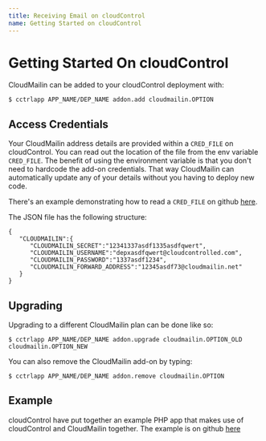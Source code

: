 ```yaml
---
title: Receiving Email on cloudControl
name: Getting Started on cloudControl
---
```


# Getting Started On cloudControl

CloudMailin can be added to your cloudControl deployment with:

    $ cctrlapp APP_NAME/DEP_NAME addon.add cloudmailin.OPTION

## Access Credentials

Your CloudMailin address details are provided within a `CRED_FILE` on cloudControl. You can read out the location of the file from the env variable `CRED_FILE`. The benefit of using the environment variable is that you don't need to hardcode the add-on credentials. That way CloudMailin can automatically update any of your details without you having to deploy new code.

There's an example demonstrating how to read a `CRED_FILE` on github [here](https://github.com/cloudControl/add_on_cred_file/blob/master/_config.php).

The JSON file has the following structure:

    {
       "CLOUDMAILIN":{
          "CLOUDMAILIN_SECRET":"12341337asdf1335asdfqwert",
          "CLOUDMAILIN_USERNAME":"depxasdfqwert@cloudcontrolled.com",
          "CLOUDMAILIN_PASSWORD":"1337asdf1234",
          "CLOUDMAILIN_FORWARD_ADDRESS":"12345asdf73@cloudmailin.net"
       }
    }

## Upgrading

Upgrading to a different CloudMailin plan can be done like so:

    $ cctrlapp APP_NAME/DEP_NAME addon.upgrade cloudmailin.OPTION_OLD cloudmailin.OPTION_NEW 

You can also remove the CloudMailin add-on by typing:

    $ cctrlapp APP_NAME/DEP_NAME addon.remove cloudmailin.OPTION

## Example

cloudControl have put together an example PHP app that makes use of cloudControl and CloudMailin together. The example is on github [here](https://github.com/cloudControl/CloudMailInAddonUsage)